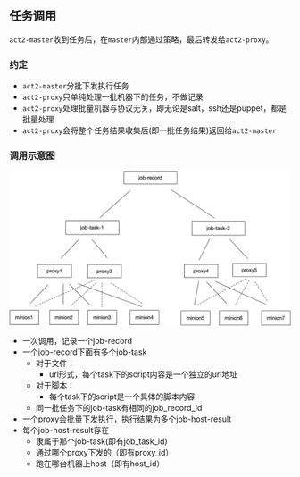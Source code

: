 ## 任务调用

`act2-master`收到任务后，在`master`内部通过策略，最后转发给`act2-proxy`。


### 约定

- `act2-master`分批下发执行任务
- `act2-proxy`只单纯处理一批机器下的任务，不做记录
- `act2-proxy`处理批量机器与协议无关，即无论是salt，ssh还是puppet，都是批量处理
- `act2-proxy`会将整个任务结果收集后(即一批任务结果)返回给`act2-master`



### 调用示意图



![image-20181006154608388](assets/job-record-task.png)



- 一次调用，记录一个job-record
- 一个job-record下面有多个job-task
  - 对于文件：
    - url形式，每个task下的script内容是一个独立的url地址
  - 对于脚本：
    - 每个task下的script是一个具体的脚本内容
  - 同一批任务下的job-task有相同的job_record_id
- 一个proxy会批量下发执行，执行结果为多个job-host-result
- 每个job-host-result存在
  - 隶属于那个job-task(即有job_task_id)
  - 通过哪个proxy下发的（即有proxy_id）
  - 跑在哪台机器上host（即有host_id）



